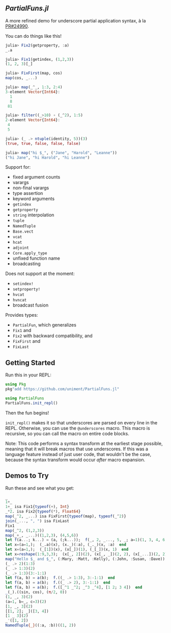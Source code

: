 *PartialFuns.jl*
---

A more refined demo for underscore partial application syntax, à la [PR#24990](https://github.com/JuliaLang/julia/pull/24990).

You can do things like this!

```julia
julia> Fix2(getproperty, :a)
_.a

julia> Fix1(getindex, (1,2,3))
(1, 2, 3)[_]

julia> FixFirst(map, cos)
map(cos, _...)

julia> map(_^_, 1:3, 2:4)
3-element Vector{Int64}:
  1
  8
 81

julia> filter((_>10) ∘ (_^2), 1:5)
2-element Vector{Int64}:
 4
 5

julia> (_ .> ntuple(identity, 5))(3)
(true, true, false, false, false)

julia> map("hi $_", ("Jane", "Harold", "Leanne"))
("hi Jane", "hi Harold", "hi Leanne")
```


Support for:

- fixed argument counts
- varargs
- non-final varargs
- type assertion
- keyword arguments
- `getindex`
- `getproperty`
- `string` interpolation
- `tuple`
- `NamedTuple`
- `Base.vect`
- `vcat`
- `hcat`
- `adjoint`
- `Core.apply_type`
- unfixed function name
- broadcasting

Does not support at the moment:
- `setindex!`
- `setproperty!`
- `hvcat`
- `hvncat`
- broadcast fusion

Provides types:

- `PartialFun`, which generalizes
- `Fix1` and
- `Fix2` with backward compatibility, and
- `FixFirst` and 
- `FixLast` 


## Getting Started

Run this in your REPL:

```julia
using Pkg
pkg"add https://github.com/uniment/PartialFuns.jl"

using PartialFuns
PartialFuns.init_repl()
```

Then the fun begins!

`init_repl()` makes it so that underscores are parsed on every line in the REPL. Otherwise, you can use the `@underscores` macro. This macro is recursive, so you can call the macro on entire code blocks.

Note: This code performs a syntax transform at the earliest stage possible, meaning that it will break macros that use underscores. If this was a language feature instead of just user code, that wouldn't be the case, because the syntax transform would occur *after* macro expansion. 


## Demos to Try

Run these and see what you get:

```julia
_
1+_
1+_ isa Fix1{typeof(+), Int}
_*2. isa Fix2{typeof(*), Float64}
map(_^2, _...) isa FixFirst{typeof(map), typeof(_^2)}
join(_..., ", ") isa FixLast
Fix1
map(_^2, (1,2,3))
map(_+_, _...)((1,2,3), (4,5,6))
let f(a...; k...) = (a, (;k...));  f(_, 2, _..., 5, _; a=1)(1, 3, 4, 6; b=2)  end
let x=(a=1,);  (_.a)(x), (x._)(:a), (_._)(x, :a)  end
let x=(a=1,);  (_[1])(x), (x[_])(1), (_[_])(x, 1)  end
let x=reshape(1:9,3,3);  (x[_, 2])(2), (x[_, _])(2, 2), (x[_...])(2, 2)  end
map("Hello $_ and $_", (:Mary, :Matt, :Kelly), (:John, :Susan, :Dave))
(_ .> 2)(1:3)
(_ .> 1:3)(2)
(_ .> 1:3)(3:-1:1)
let f(a, b) = a(b);  f.((_ .> 1:3), 3:-1:1)  end
let f(a, b) = a(b);  f.((_ .> 2), 3:-1:1)  end
let f(a, b) = a(b);  f.([_^1 _^2; _^3 _^4], [1 2; 3 4])  end
_(_).((sin, cos), (π/2, 0))
(1, _, 3)(2)
(a=1, b=_, c=3)(2)
[1, _, 3](2)
[[1, 2]; _]([3, 4])
[1 _ 3](2)
_'([1, 2])
NamedTuple{_}((:a, :b))((1, 2))
```
